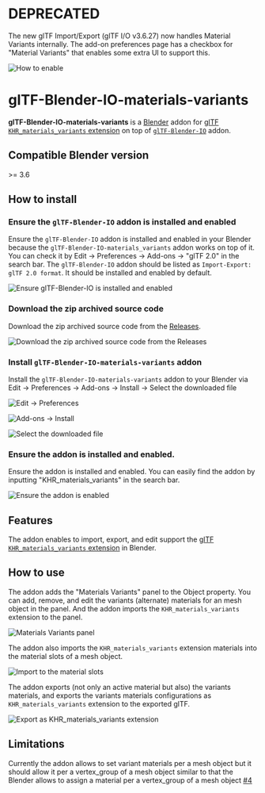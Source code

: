 # DEPRECATED

The new glTF Import/Export (glTF I/O v3.6.27) now handles Material Variants internally.
The add-on preferences page has a checkbox for "Material Variants" that enables some extra UI to support this.

![How to enable](https://i.sstatic.net/bJZJj.png)

# glTF-Blender-IO-materials-variants

**glTF-Blender-IO-materials-variants** is a [Blender](https://www.blender.org/) addon for [glTF `KHR_materials_variants` extension](https://github.com/KhronosGroup/glTF/tree/master/extensions/2.0/Khronos/KHR_materials_variants) on top of [`glTF-Blender-IO`](https://github.com/KhronosGroup/glTF-Blender-IO) addon.

## Compatible Blender version

&gt;= 3.6

## How to install

### Ensure the `glTF-Blender-IO` addon is installed and enabled

Ensure the `glTF-Blender-IO` addon is installed and enabled in your Blender because the `glTF-Blender-IO-materials_variants` addon works on top of it.  You can check it by Edit -> Preferences -> Add-ons -> "glTF 2.0" in the search bar. The `glTF-Blender-IO` addon should be listed as `Import-Export: glTF 2.0 format`. It should be installed and enabled by default.

![Ensure glTF-Blender-IO is installed and enabled](https://user-images.githubusercontent.com/7637832/110406787-a41f3f80-8037-11eb-9e12-163aafd5f08e.png)
 
### Download the zip archived source code

Download the zip archived source code from the [Releases](https://github.com/takahirox/glTF-Blender-IO-materials-variants/releases).

![Download the zip archived source code from the Releases](https://user-images.githubusercontent.com/7637832/110403357-d29a1c00-8031-11eb-993f-d977fb3c681f.png)

### Install `glTF-Blender-IO-materials-variants` addon

Install the `glTF-Blender-IO-materials-variants` addon to your Blender via Edit -> Preferences -> Add-ons -> Install -> Select the downloaded file

![Edit -> Preferences](https://user-images.githubusercontent.com/7637832/110405180-062a7580-8035-11eb-839a-f5008a992f92.png)

![Add-ons -> Install](https://user-images.githubusercontent.com/7637832/110405413-70dbb100-8035-11eb-9860-3f4867427246.png)

![Select the downloaded file](https://user-images.githubusercontent.com/7637832/110405696-d039c100-8035-11eb-9aff-71ba105187c3.png)

### Ensure the addon is installed and enabled.

Ensure the addon is installed and enabled. You can easily find the addon by inputting "KHR_materials_variants" in the search bar.

![Ensure the addon is enabled](https://user-images.githubusercontent.com/7637832/110406566-4db20100-8037-11eb-9cf2-4a73fcf676bd.png)

## Features

The addon enables to import, export, and edit support the [glTF `KHR_materials_variants` extension](https://github.com/KhronosGroup/glTF/tree/master/extensions/2.0/Khronos/KHR_materials_variants) in Blender.

## How to use

The addon adds the "Materials Variants" panel to the Object property. You can add, remove, and edit the variants (alternate) materials for an mesh object in the panel. And the addon imports the `KHR_materials_variants` extension to the panel.

![Materials Variants panel](https://user-images.githubusercontent.com/7637832/110414708-3f6ae180-8045-11eb-86f6-cbf5a2848388.png)

The addon also imports the `KHR_materials_variants` extension materials into the material slots of a mesh object.

![Import to the material slots](https://user-images.githubusercontent.com/7637832/110414597-003c9080-8045-11eb-871b-ce758886c1aa.png)

The addon exports (not only an active material but also) the variants materials, and exports the variants materials configurations as `KHR_materials_variants` extension to the exported glTF.

![Export as KHR_materials_variants extension](https://user-images.githubusercontent.com/7637832/110416635-e43aee00-8048-11eb-92b5-aa74ec41f2f9.png)

## Limitations

Currently the addon allows to set variant materials per a mesh object but it should allow it per a vertex_group of a mesh object similar to that the Blender allows to assign a material per a vertex_group of a mesh object [#4](https://github.com/takahirox/glTF-Blender-IO-materials-variants/issues/4)
